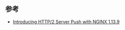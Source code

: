 

## 参考

- [Introducing HTTP/2 Server Push with NGINX 1.13.9](https://www.nginx.com/blog/nginx-1-13-9-http2-server-push/)
